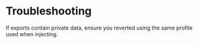 # Troubleshooting

If exports contain private data, ensure you reverted using the same profile used when injecting.
